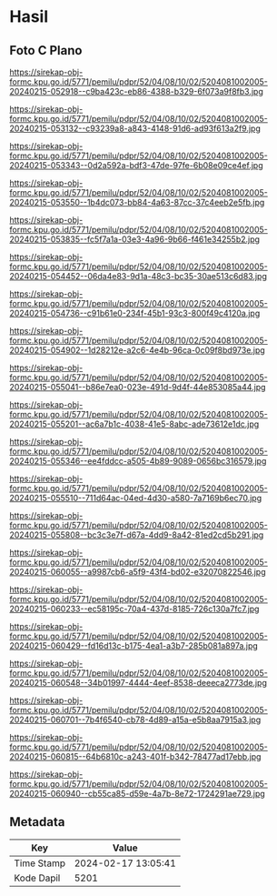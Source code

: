 # Hasil

## Foto C Plano

https://sirekap-obj-formc.kpu.go.id/5771/pemilu/pdpr/52/04/08/10/02/5204081002005-20240215-052918--c9ba423c-eb86-4388-b329-6f073a9f8fb3.jpg

https://sirekap-obj-formc.kpu.go.id/5771/pemilu/pdpr/52/04/08/10/02/5204081002005-20240215-053132--c93239a8-a843-4148-91d6-ad93f613a2f9.jpg

https://sirekap-obj-formc.kpu.go.id/5771/pemilu/pdpr/52/04/08/10/02/5204081002005-20240215-053343--0d2a592a-bdf3-47de-97fe-6b08e09ce4ef.jpg

https://sirekap-obj-formc.kpu.go.id/5771/pemilu/pdpr/52/04/08/10/02/5204081002005-20240215-053550--1b4dc073-bb84-4a63-87cc-37c4eeb2e5fb.jpg

https://sirekap-obj-formc.kpu.go.id/5771/pemilu/pdpr/52/04/08/10/02/5204081002005-20240215-053835--fc5f7a1a-03e3-4a96-9b66-f461e34255b2.jpg

https://sirekap-obj-formc.kpu.go.id/5771/pemilu/pdpr/52/04/08/10/02/5204081002005-20240215-054452--06da4e83-9d1a-48c3-bc35-30ae513c6d83.jpg

https://sirekap-obj-formc.kpu.go.id/5771/pemilu/pdpr/52/04/08/10/02/5204081002005-20240215-054736--c91b61e0-234f-45b1-93c3-800f49c4120a.jpg

https://sirekap-obj-formc.kpu.go.id/5771/pemilu/pdpr/52/04/08/10/02/5204081002005-20240215-054902--1d28212e-a2c6-4e4b-96ca-0c09f8bd973e.jpg

https://sirekap-obj-formc.kpu.go.id/5771/pemilu/pdpr/52/04/08/10/02/5204081002005-20240215-055041--b86e7ea0-023e-491d-9d4f-44e853085a44.jpg

https://sirekap-obj-formc.kpu.go.id/5771/pemilu/pdpr/52/04/08/10/02/5204081002005-20240215-055201--ac6a7b1c-4038-41e5-8abc-ade73612e1dc.jpg

https://sirekap-obj-formc.kpu.go.id/5771/pemilu/pdpr/52/04/08/10/02/5204081002005-20240215-055346--ee4fddcc-a505-4b89-9089-0656bc316579.jpg

https://sirekap-obj-formc.kpu.go.id/5771/pemilu/pdpr/52/04/08/10/02/5204081002005-20240215-055510--711d64ac-04ed-4d30-a580-7a7169b6ec70.jpg

https://sirekap-obj-formc.kpu.go.id/5771/pemilu/pdpr/52/04/08/10/02/5204081002005-20240215-055808--bc3c3e7f-d67a-4dd9-8a42-81ed2cd5b291.jpg

https://sirekap-obj-formc.kpu.go.id/5771/pemilu/pdpr/52/04/08/10/02/5204081002005-20240215-060055--a9987cb6-a5f9-43f4-bd02-e32070822546.jpg

https://sirekap-obj-formc.kpu.go.id/5771/pemilu/pdpr/52/04/08/10/02/5204081002005-20240215-060233--ec58195c-70a4-437d-8185-726c130a7fc7.jpg

https://sirekap-obj-formc.kpu.go.id/5771/pemilu/pdpr/52/04/08/10/02/5204081002005-20240215-060429--fd16d13c-b175-4ea1-a3b7-285b081a897a.jpg

https://sirekap-obj-formc.kpu.go.id/5771/pemilu/pdpr/52/04/08/10/02/5204081002005-20240215-060548--34b01997-4444-4eef-8538-deeeca2773de.jpg

https://sirekap-obj-formc.kpu.go.id/5771/pemilu/pdpr/52/04/08/10/02/5204081002005-20240215-060701--7b4f6540-cb78-4d89-a15a-e5b8aa7915a3.jpg

https://sirekap-obj-formc.kpu.go.id/5771/pemilu/pdpr/52/04/08/10/02/5204081002005-20240215-060815--64b6810c-a243-401f-b342-78477ad17ebb.jpg

https://sirekap-obj-formc.kpu.go.id/5771/pemilu/pdpr/52/04/08/10/02/5204081002005-20240215-060940--cb55ca85-d59e-4a7b-8e72-1724291ae729.jpg


## Metadata

| Key        | Value               |
| ---------- | ------------------- |
| Time Stamp | 2024-02-17 13:05:41 |
| Kode Dapil | 5201                |



